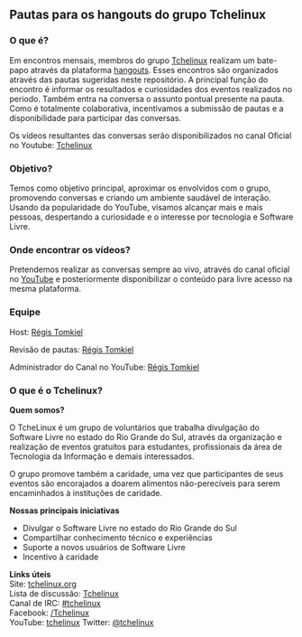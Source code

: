 ## Pautas para os hangouts do grupo Tchelinux

### O que é?

Em encontros mensais, membros do grupo [Tchelinux](http://tchelinux.org "Site Tchelinux") realizam um bate-papo através da plataforma [hangouts](https://hangouts.google.com/?hl=pt-BR "Google Hangouts"). Esses encontros são organizados através das pautas sugeridas neste repositório. 
A principal função do encontro é informar os resultados e curiosidades dos eventos realizados no periodo. Também entra na conversa o assunto pontual presente na pauta. 
Como é totalmente colaborativa, incentivamos a submissão de pautas e a disponibilidade para participar das conversas.

Os vídeos resultantes das conversas serão disponibilizados no canal Oficial no Youtube: [Tchelinux](https://www.youtube.com/channel/UChibAixACm-r5NZVgr53QbA)
 
### Objetivo?

Temos como objetivo principal, aproximar os envolvidos com o grupo, promovendo conversas e criando um ambiente saudável de interação. Usando da popularidade do YouTube, visamos alcançar mais e mais pessoas, despertando a curiosidade e o interesse por tecnologia e Software Livre.

### Onde encontrar os vídeos?

Pretendemos realizar as conversas sempre ao vivo, através do canal oficial no [YouTube]() e posteriormente disponibilizar o conteúdo para livre acesso na mesma plataforma. 


### Equipe

Host: [Régis Tomkiel](https://www.youtube.com/channel/UC5Zz7kecrmtYZSKCS79_-Wg)  

Revisão de pautas: [Régis Tomkiel](https://blog.doseextra.com/author/regis)  

Administrador do Canal no YouTube: [Régis Tomkiel](https://blog.doseextra.com/author/regis)  



### O que é o Tchelinux?

**Quem somos?**

O TcheLinux é um grupo de voluntários que trabalha divulgação do Software Livre no estado do Rio Grande do Sul, através da organização e realização de eventos gratuitos para estudantes, profissionais da área de Tecnologia da Informação e demais interessados.

O grupo promove também a caridade, uma vez que participantes de seus eventos são encorajados a doarem alimentos não-perecíveis para serem encaminhados à instituções de caridade.


**Nossas principais iniciativas**

- Divulgar o Software Livre no estado do Rio Grande do Sul
- Compartilhar conhecimento técnico e experiências
- Suporte a novos usuários de Software Livre
- Incentivo à caridade

**Links úteis**  
Site: [tchelinux.org](https://tchelinux.org)  
Lista de discussão: [Tchelinux](https://groups.google.com/forum/#!forum/tchelinux)  
Canal de IRC: [#tchelinux](http://freenode.net/)  
Facebook: [/Tchelinux](https://facebook.com/tchelinux)  
YouTube: [tchelinux](https://www.youtube.com/channel/UChibAixACm-r5NZVgr53QbA)
Twitter: [@tchelinux](https://twitter.com/tchelinux)  
